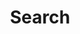 ---
title: Search
slug: search
draft: false
layout: search
outputs:
  - html
  - json
menu:
  main:
    weight: 5
    params: 
      icon: search
---